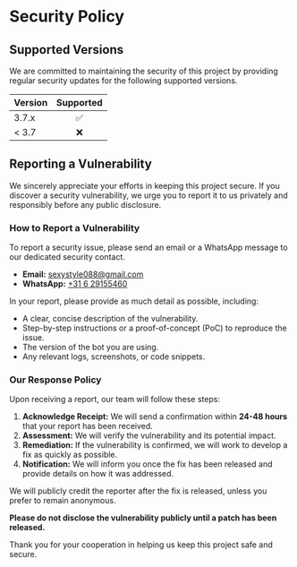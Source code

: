 # Security Policy

## Supported Versions

We are committed to maintaining the security of this project by providing regular security updates for the following supported versions.

| Version |     Supported      |
| :------ | :----------------: |
| 3.7.x   | :white_check_mark: |
| < 3.7   |        :x:         |

## Reporting a Vulnerability

We sincerely appreciate your efforts in keeping this project secure. If you discover a security vulnerability, we urge you to report it to us privately and responsibly before any public disclosure.

### How to Report a Vulnerability

To report a security issue, please send an email or a WhatsApp message to our dedicated security contact.

- **Email:** sexystyle088@gmail.com
- **WhatsApp:** [+31 6 29155460](https://wa.me/31629155460)

In your report, please provide as much detail as possible, including:

- A clear, concise description of the vulnerability.
- Step-by-step instructions or a proof-of-concept (PoC) to reproduce the issue.
- The version of the bot you are using.
- Any relevant logs, screenshots, or code snippets.

### Our Response Policy

Upon receiving a report, our team will follow these steps:

1.  **Acknowledge Receipt:** We will send a confirmation within **24-48 hours** that your report has been received.
2.  **Assessment:** We will verify the vulnerability and its potential impact.
3.  **Remediation:** If the vulnerability is confirmed, we will work to develop a fix as quickly as possible.
4.  **Notification:** We will inform you once the fix has been released and provide details on how it was addressed.

We will publicly credit the reporter after the fix is released, unless you prefer to remain anonymous.

**Please do not disclose the vulnerability publicly until a patch has been released.**

Thank you for your cooperation in helping us keep this project safe and secure.
